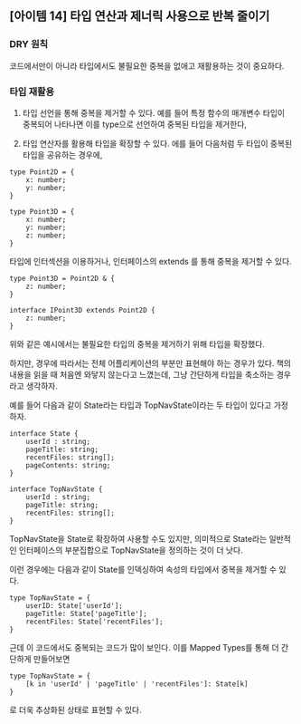 ## [아이템 14] 타입 연산과 제너릭 사용으로 반복 줄이기

### DRY 원칙

코드에서만이 아니라 타입에서도 불필요한 중복을 없애고 재활용하는 것이 중요하다.

### 타입 재활용

1. 타입 선언을 통해 중복을 제거할 수 있다.
   예를 들어 특정 함수의 매개변수 타입이 중복되어 나타나면 이를 type으로 선언하여 중복된 타입을 제거한다,

2. 타입 연산자를 활용해 타입을 확장할 수 있다.
   에를 들어 다음처럼 두 타입이 중복된 타입을 공유하는 경우에,

```
type Point2D = {
    x: number;
    y: number;
}

type Point3D = {
    x: number;
    y: number;
    z: number;
}
```

타입에 인터섹션을 이용하거나, 인터페이스의 extends 를 통해 중복을 제거할 수 있다.

```
type Point3D = Point2D & {
    z: number;
}

interface IPoint3D extends Point2D {
    z: number;
}
```

위와 같은 예시에서는 불필요한 타입의 중복을 제거하기 위해 타입을 확장했다.

하지만, 경우에 따라서는 전체 어플리케이션의 부분만 표현해야 하는 경우가 있다. 책의 내용을 읽을 때 처음엔 와닿지 않는다고 느꼈는데, 그냥 간단하게 타입을 축소하는 경우라고 생각하자.

예를 들어 다음과 같이 State라는 타입과 TopNavState이라는 두 타입이 있다고 가정하자.

```
interface State {
    userId : string;
    pageTitle: string;
    recentFiles: string[];
    pageContents: string;
}

interface TopNavState {
    userId : string;
    pageTitle: string;
    recentFiles: string[];
}
```

TopNavState을 State로 확장하여 사용할 수도 있지만, 의미적으로 State라는 일반적인 인터페이스의 부분집합으로 TopNavState을 정의하는 것이 더 낫다.

이런 경우에는 다음과 같이 State를 인덱싱하여 속성의 타입에서 중복을 제거할 수 있다.

```
type TopNavState = {
    userID: State['userId'];
    pageTitle: State['pageTitle'];
    recentFiles: State['recentFiles'];
}
```

근데 이 코드에서도 중복되는 코드가 많이 보인다. 이를 Mapped Types를 통해 더 간단하게 만들어보면

```
type TopNavState = {
    [k in 'userId' | 'pageTitle' | 'recentFiles']: State[k]
}
```

로 더욱 추상화된 상태로 표현할 수 있다.
